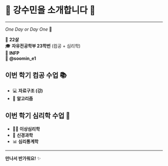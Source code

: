 # 🌸 강수민을 소개합니다 🌸

*****

*One Day or Day One* 💭

🌟 **22살**  
🎓 **자유전공학부 23학번** (컴공 + 심리학)  
🧠 **INFP**  
📱 **@soomin_e1**

## 이번 학기 컴공 수업 📚
- 💻 **자료구조 (강)**
- 🧮 **알고리즘**

## 이번 학기 심리학 수업 🧠
- 🧑‍⚕️ **이상심리학**
- 🧬 **신경과학**
- 📊 **심리통계학**

---

**만나서 반가워요!** ✨